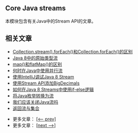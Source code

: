 ## Core Java streams

本模块包含有关Java中的Stream API的文章。

## 相关文章

+ [Collection.stream().forEach()和Collection.forEach()的区别](docs/Collection.stream().forEach()和Collection.forEach()的区别.md)
+ [Java 8中的原始类型流](docs/Java8中的原始类型流.md)
+ [map()和flatMap()的区别](docs/map()和flatMap()的区别.md)
+ [何时在Java中使用并行流](docs/何时在Java中使用并行流.md)
+ [使用IntelliJ调试Java 8 Stream](docs/使用IntelliJ调试Java8流.md)
+ [使用Stream API添加BigDecimals](docs/使用Stream-API添加BigDecimals.md)
+ [如何在Java 8 Streams中使用if-else逻辑](docs/如何在Java8-Streams中使用if-else逻辑.md)
+ [将Java枚举转换为流](docs/将Java枚举转换为流.md)
+ [我们应该关闭Java流吗](docs/我们应该关闭Java流吗.md)
+ [返回流与集合](docs/返回流与集合.md)

- 更多文章： [[<-- prev]](../java-streams-2/README.md)
- 更多文章： [[next -->]](../java-streams-4/README.md)